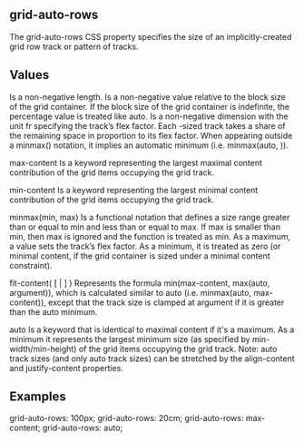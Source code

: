 ## grid-auto-rows

The grid-auto-rows CSS property specifies the size of an implicitly-created grid row track or pattern of tracks.


## Values

<length>
Is a non-negative length.

<percentage>
Is a non-negative <percentage> value relative to the block size of the grid container. If the block size of the grid container is indefinite, the percentage value is treated like auto.

<flex>
Is a non-negative dimension with the unit fr specifying the track’s flex factor. Each <flex>-sized track takes a share of the remaining space in proportion to its flex factor.
When appearing outside a minmax() notation, it implies an automatic minimum (i.e. minmax(auto, <flex>)).

max-content
Is a keyword representing the largest maximal content contribution of the grid items occupying the grid track.

min-content
Is a keyword representing the largest minimal content contribution of the grid items occupying the grid track.

minmax(min, max)
Is a functional notation that defines a size range greater than or equal to min and less than or equal to max. If max is smaller than min, then max is ignored and the function is treated as min. As a maximum, a <flex> value sets the track’s flex factor. As a minimum, it is treated as zero (or minimal content, if the grid container is sized under a minimal content constraint).

fit-content( [ <length> | <percentage> ] )
Represents the formula min(max-content, max(auto, argument)), which is calculated similar to auto (i.e. minmax(auto, max-content)), except that the track size is clamped at argument if it is greater than the auto minimum.

auto
Is a keyword that is identical to maximal content if it's a maximum. As a minimum it represents the largest minimum size (as specified by min-width/min-height) of the grid items occupying the grid track.
Note: auto track sizes (and only auto track sizes) can be stretched by the align-content and justify-content properties.


## Examples

grid-auto-rows: 100px;
grid-auto-rows: 20cm;
grid-auto-rows: max-content;
grid-auto-rows: auto;